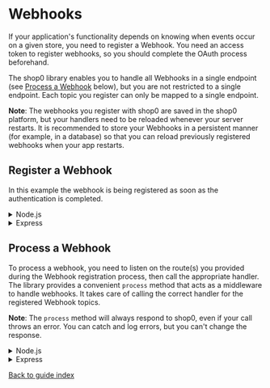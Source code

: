 # Webhooks

If your application's functionality depends on knowing when events occur on a given store, you need to register a Webhook. You need an access token to register webhooks, so you should complete the OAuth process beforehand.

The shop0 library enables you to handle all Webhooks in a single endpoint (see [Process a Webhook](#process-a-webhook) below), but you are not restricted to a single endpoint. Each topic you register can only be mapped to a single endpoint.

**Note**: The webhooks you register with shop0 are saved in the shop0 platform, but your handlers need to be reloaded whenever your server restarts. It is recommended to store your Webhooks in a persistent manner (for example, in a database) so that you can reload previously registered webhooks when your app restarts.

## Register a Webhook

In this example the webhook is being registered as soon as the authentication is completed.

<details>
<summary>Node.js</summary>

```typescript
  } // end of if (pathName === '/login')

  // Register webhooks after OAuth completes
  if (pathName === '/auth/callback') {
    try {
      await shop0.Auth.validateAuthCallback(request, response, query as AuthQuery);

      const handleWebhookRequest = async (topic: string, shop: string, webhookRequestBody: Buffer) => {
        // this handler is triggered when a webhook is sent by the shop0 platform to your application
      }

      const currentSession = await shop0.Utils.loadCurrentSession(request, response);

      // See https://shop0.dev/docs/admin-api/graphql/reference/events/webhooksubscriptiontopic for a list of available topics
      const resp = await shop0.Webhooks.Registry.register({
        path: '/webhooks',
        topic: 'PRODUCTS_CREATE',
        accessToken: currentSession.accessToken,
        shop: currentSession.shop,
        webhookHandler: handleWebhookRequest
      });
      response.writeHead(302, { 'Location': '/' });
      response.end();
    }
    catch (e) {
      ...
```
</details>

<details>
<summary>Express</summary>

```ts
// Register webhooks after OAuth completes
app.get('/auth/callback', async (req, res) => {
  try {
    await shop0.Auth.validateAuthCallback(req, res, req.query as unknown as AuthQuery); // req.query must be cast to unkown and then AuthQuery in order to be accepted

    const handleWebhookRequest = async (topic: string, shop: string, webhookRequestBody: Buffer) => {
      // this handler is triggered when a webhook is sent by the shop0 platform to your application
    }

    const currentSession = await shop0.Utils.loadCurrentSession(request, response);

    // See https://shop0.dev/docs/admin-api/graphql/reference/events/webhooksubscriptiontopic for a list of available topics
    const resp = await shop0.Webhooks.Registry.register({
      path: '/webhooks',
      topic: 'PRODUCTS_CREATE',
      accessToken: currentSession.accessToken,
      shop: currentSession.shop,
      webhookHandler: handleWebhookRequest
    });
  } catch (error) {
    console.error(error); // in practice these should be handled more gracefully
  }
  return res.redirect('/'); // wherever you want your user to end up after OAuth completes
});
```
</details>

## Process a Webhook

To process a webhook, you need to listen on the route(s) you provided during the Webhook registration process, then call the appropriate handler.  The library provides a convenient `process` method that acts as a middleware to handle webhooks. It takes care of calling the correct handler for the registered Webhook topics.

**Note**: The `process` method will always respond to shop0, even if your call throws an error. You can catch and log errors, but you can't change the response.

<details>
<summary>Node.js</summary>

```typescript
  } // end of if (pathName === '/auth/callback')

  if (shop0.Webhooks.Registry.isWebhookPath(pathName)) {
    try {
      await shop0.Webhooks.Registry.process(request, response);
    } catch (error) {
      console.log(error);
    }
  } // end of if (shop0.Webhooks.Registry.isWebhookPath(pathName))
}  // end of onRequest()

http.createServer(onRequest).listen(3000);
```
</details>

<details>
<summary>Express</summary>

```typescript
app.post('/webhooks', async (req, res) => {
  try {
    await shop0.Webhooks.Registry.process(req, res);
  } catch (error) {
    console.log(error);
  }
});
```
</details>

[Back to guide index](../README.md)
